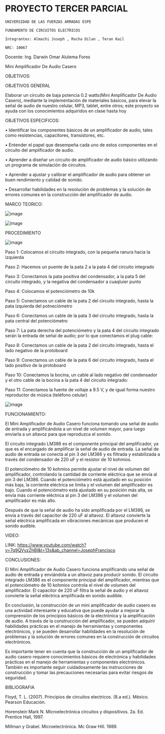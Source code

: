 # PROYECTO TERCER PARCIAL

    UNIVERSIDAD DE LAS FUERZAS ARMADAS ESPE

    FUNDAMENTO DE CIRCUITOS ELECTRICOS

    Integrantes: Almachi Joseph , Rocha Dilan , Teran Kail

    NRC: 10067

Docente: Ing. Darwin Omar Alulema Fores

Mini Amplificador De Audio Casero

OBJETIVOS:

OBJETIVOS GENERAL

Elaborar un circuito de baja potencia 0.2 watts(Mini Amplificador De Audio Casero), mediante la implementación de materiales básicos, para elevar la señal de audio de nuestro celular, MP3, tablet, entre otros; este proyecto se ayuda con los conocimientos adquiridos en clase hasta hoy

OBJETIVOS ESPECIFICOS:

• Identificar los componentes básicos de un amplificador de audio, tales como resistencias, capacitores, transistores, etc.

• Entender el papel que desempeña cada uno de estos componentes en el circuito del amplificador de audio.

• Aprender a diseñar un circuito de amplificador de audio básico utilizando un programa de simulación de circuitos.

• Aprender a ajustar y calibrar el amplificador de audio para obtener un buen rendimiento y calidad de sonido.

• Desarrollar habilidades en la resolución de problemas y la solución de errores comunes en la construcción del amplificador de audio.

MARCO TEORICO:

![image](https://user-images.githubusercontent.com/86561660/221940471-8e2839b8-1a69-4830-9921-11bc8adecbca.png)

![image](https://user-images.githubusercontent.com/86561660/221940527-14dfff5e-5ebf-4ee3-bf7d-6717e995d595.png)


PROCEDIMIENTO 

![image](https://user-images.githubusercontent.com/86561660/221963831-c125986a-05cf-4a65-a1a3-8dfd3e5d5724.png)

Paso 1: Colocamos el circuito integrado, con la pequeña ranura hacia la izquierda

Paso 2: Hacemos un puente de la pata 2 a la pata 4 del circuito integrado

Paso 3: Conectamos la pata positiva del condensador, a la pata 5 del circuito integrado, y la negativa del condensador a cuaqluier punto

Paso 4: Colocamos el potenciómetro de 10k

Paso 5: Conectamos un cable de la pata 2 del circuito integrado, hasta la pata izquierda del potneciómetro

Paso 6: Conectamos un cable de la pata 3 del circuito integrado, hasta la pata central del potenciómetro

Paso 7: La pata derecha del potenciómetro y la pata 4 del circuito integrado serán la entrada de señal de audio; por lo que conectamos el plug cable:

Paso 8: Conectamos un cable de la pata 2 del circuito integrado, hasta el lado negativo de la protoboard

Paso 9: Conectamos un cable de la pata 6 del circuito integrado, hasta el lado positivo de la protoboard

Paso 10: Conectamos la bocina, un cable al lado negativo del condensador y el otro cable de la bocina a la pata 4 del circuito integrado:

Paso 11: Conectamos la fuente de voltaje a 9.5 V, y de igual forma nuestro reproductor de música (teléfono celular)

![image](https://user-images.githubusercontent.com/117742027/222332341-6f245023-b3b6-4c45-b234-0e95529d0349.png)


FUNCIONAMIENTO:

El Mini Amplificador de Audio Casero funciona tomando una señal de audio de entrada y amplificándola a un nivel de volumen mayor, para luego enviarla a un altavoz para que reproduzca el sonido.

El circuito integrado LM386 es el componente principal del amplificador, ya que es el encargado de amplificar la señal de audio de entrada. La señal de audio de entrada se conecta al pin 3 del LM386 y es filtrada y estabilizada a través del condensador de 220 uF y el resistor de 10 kohmios.

El potenciómetro de 10 kohmios permite ajustar el nivel de volumen del amplificador, controlando la cantidad de corriente eléctrica que se envía al pin 3 del LM386. Cuando el potenciómetro está ajustado en su posición más baja, la corriente eléctrica se limita y el volumen del amplificador es bajo. Cuando el potenciómetro está ajustado en su posición más alta, se envía más corriente eléctrica al pin 3 del LM386 y el volumen del amplificador es más alto.

Después de que la señal de audio ha sido amplificada por el LM386, se envía a través del capacitor de 220 uF al altavoz. El altavoz convierte la señal eléctrica amplificada en vibraciones mecánicas que producen el sonido audible.

VIDEO:

LINK: https://www.youtube.com/watch?v=7q9QVyzZhBI&t=13s&ab_channel=JosephFrancisco

CONCLUSIONES:

El Mini Amplificador de Audio Casero funciona amplificando una señal de audio de entrada y enviándola a un altavoz para producir sonido. El circuito integrado LM386 es el componente principal del amplificador, mientras que el potenciómetro de 10 kohmios controla el nivel de volumen del amplificador. El capacitor de 220 uF filtra la señal de audio y el altavoz convierte la señal eléctrica amplificada en sonido audible.

En conclusión, la construcción de un mini amplificador de audio casero es una actividad interesante y educativa que puede ayudar a mejorar la comprensión de los principios básicos de la electrónica y la amplificación de audio. A través de la construcción del amplificador, se pueden adquirir habilidades prácticas en el manejo de herramientas y componentes electrónicos, y se pueden desarrollar habilidades en la resolución de problemas y la solución de errores comunes en la construcción de circuitos electrónicos.

Es importante tener en cuenta que la construcción de un amplificador de audio casero requiere conocimientos básicos de electrónica y habilidades prácticas en el manejo de herramientas y componentes electrónicos. También es importante seguir cuidadosamente las instrucciones de construcción y tomar las precauciones necesarias para evitar riesgos de seguridad.

BIBLIOGRAFIA

Floyd, T. L. (2007). Principios de circuitos electricos. (8.a ed.). México. Pearson Educación.

Horenstein Mark N. Microelectrónica circuitos y dispositivos. 2a. Ed. Prentice Hall, 1997.

Millman y Grabel. Microelectrónica. Mc Graw Hill. 1989.

